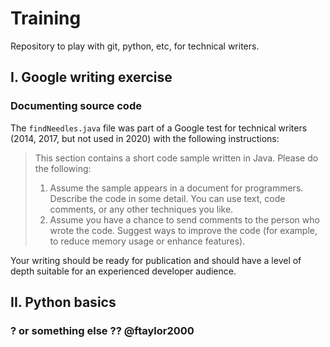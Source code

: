 # Training
Repository to play with git, python, etc, for technical writers. 


## I. Google writing exercise
### Documenting source code
The `findNeedles.java` file was part of a Google test for technical writers (2014, 2017, but not used in 2020) with the following instructions:

> This section contains a short code sample written in Java. Please do the following:
> 1. Assume the sample appears in a document for programmers. Describe the code in some detail.
> You can use text, code comments, or any other techniques you like.
> 2. Assume you have a chance to send comments to the person who wrote the code. 
> Suggest ways to improve the code (for example, to reduce memory usage or enhance features).

Your writing should be ready for publication and should have a level of depth suitable for an experienced developer audience.

## II. Python basics
### ? or something else ?? @ftaylor2000 

